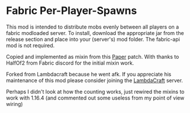 # Fabric Per-Player-Spawns

This mod is intended to distribute mobs evenly between all players on a fabric modloaded server. To install, download
the appropriate jar from the release section and place into your (server's) mod folder. The fabric-api mod is not required.

Copied and implemented as mixin from this
[Paper](https://github.com/PaperMC/Paper/blob/master/Spigot-Server-Patches/0396-implement-optional-per-player-mob-spawns.patch)
patch. With thanks to HalfOf2 from Fabric discord for the initial mixin work.

Forked from Lambdacraft because he went afk.
If you appreciate his maintenance of this mod please consider joining the [LambdaCraft](https://lambdacraft.dev/craft) server.

Perhaps I didn't look at how the counting works, just rewired the mixins to work with 1.16.4 (and commented out some useless from my point of view wiring)
